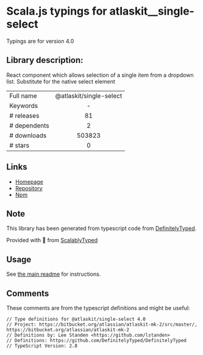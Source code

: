 
# Scala.js typings for atlaskit__single-select

Typings are for version 4.0

## Library description:
React component which allows selection of a single item from a dropdown list. Substitute for the native select element

|                    |                 |
| ------------------ | :-------------: |
| Full name          | @atlaskit/single-select |
| Keywords           | - |
| # releases         | 81 |
| # dependents       | 2 |
| # downloads        | 503823 |
| # stars            | 0 |

## Links
- [Homepage](https://bitbucket.org/atlassian/atlaskit-mk-2#readme)
- [Repository](https://bitbucket.org/atlassian/atlaskit-mk-2)
- [Npm](https://www.npmjs.com/package/%40atlaskit%2Fsingle-select)
    


## Note
This library has been generated from typescript code from [DefinitelyTyped](https://definitelytyped.org).

Provided with :purple_heart: from [ScalablyTyped](https://github.com/oyvindberg/ScalablyTyped)

## Usage
See [the main readme](../../readme.md) for instructions.

## Comments

These comments are from the typescript definitions and might be useful:
```
// Type definitions for @atlaskit/single-select 4.0
// Project: https://bitbucket.org/atlassian/atlaskit-mk-2/src/master/, https://bitbucket.org/atlassian/atlaskit-mk-2
// Definitions by: Lee Standen <https://github.com/lstanden>
// Definitions: https://github.com/DefinitelyTyped/DefinitelyTyped
// TypeScript Version: 2.8

```

